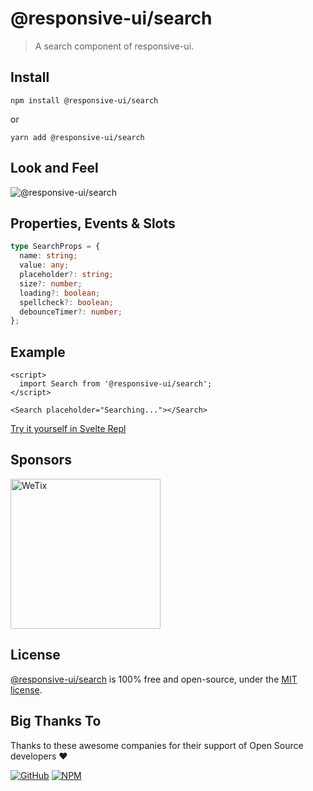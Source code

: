 # @responsive-ui/search

> A search component of responsive-ui.

## Install

```console
npm install @responsive-ui/search
```

or

```console
yarn add @responsive-ui/search
```

## Look and Feel

<img src="https://user-images.githubusercontent.com/28108597/105341711-63e83700-5c1a-11eb-9c29-1f743e03bb4d.png"
alt="@responsive-ui/search" />

## Properties, Events & Slots

```ts
type SearchProps = {
  name: string;
  value: any;
  placeholder?: string;
  size?: number;
  loading?: boolean;
  spellcheck?: boolean;
  debounceTimer?: number;
};
```

## Example

```svelte
<script>
  import Search from '@responsive-ui/search';
</script>

<Search placeholder="Searching..."></Search>
```

[Try it yourself in Svelte Repl](https://svelte.dev/repl/098739b0d1ac44f2a994c9a615c213fd?version=latest)

## Sponsors

<img src="https://asset.wetix.my/images/logo/wetix.png" alt="WeTix" width="240px">

## License

[@responsive-ui/search](https://github.com/wetix/responsive-ui/tree/master/components/search) is 100% free and open-source, under the [MIT license](https://github.com/wetix/responsive-ui/blob/master/LICENSE).

## Big Thanks To

Thanks to these awesome companies for their support of Open Source developers ❤

[![GitHub](https://jstools.dev/img/badges/github.svg)](https://github.com/open-source)
[![NPM](https://jstools.dev/img/badges/npm.svg)](https://www.npmjs.com/)
